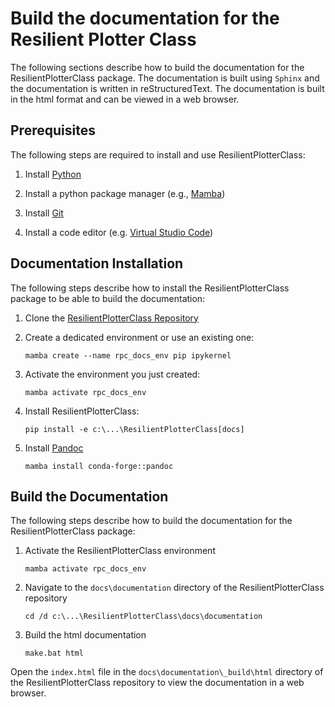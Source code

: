 # Build the documentation for the Resilient Plotter Class
The following sections describe how to build the documentation for the ResilientPlotterClass package. The documentation is built using `Sphinx` and the documentation is written in reStructuredText. The documentation is built in the html format and can be viewed in a web browser.

## Prerequisites
The following steps are required to install and use ResilientPlotterClass:

1. Install [Python](https://www.python.org/downloads)

2. Install a python package manager (e.g., [Mamba](https://github.com/conda-forge/miniforge#mambaforge))

3. Install [Git](https://git-scm.com/downloads)

4. Install a code editor (e.g. [Virtual Studio Code](https://code.visualstudio.com/Download))

## Documentation Installation
The following steps describe how to install the ResilientPlotterClass package to be able to build the documentation:

1. Clone the [ResilientPlotterClass Repository](https://github.com/Deltares-research/ResilientPlotterClass)

2. Create a dedicated environment or use an existing one:
    ```
    mamba create --name rpc_docs_env pip ipykernel
    ```

3. Activate the environment you just created:
    ```	
    mamba activate rpc_docs_env
    ```

4. Install ResilientPlotterClass:
    ```
    pip install -e c:\...\ResilientPlotterClass[docs]
    ```

5. Install [Pandoc](https://pandoc.org)
    ```
    mamba install conda-forge::pandoc
    ```

## Build the Documentation
The following steps describe how to build the documentation for the ResilientPlotterClass package:
1. Activate the ResilientPlotterClass environment
    ```
    mamba activate rpc_docs_env
    ```

2. Navigate to the `docs\documentation` directory of the ResilientPlotterClass repository
    ```
    cd /d c:\...\ResilientPlotterClass\docs\documentation
    ```

3. Build the html documentation
    ```
    make.bat html
    ```
   
Open the `index.html` file in the `docs\documentation\_build\html` directory of the ResilientPlotterClass repository to view the documentation in a web browser.

